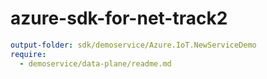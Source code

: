 # azure-sdk-for-net-track2
``` yaml
output-folder: sdk/demoservice/Azure.IoT.NewServiceDemo
require:
  - demoservice/data-plane/readme.md
```
